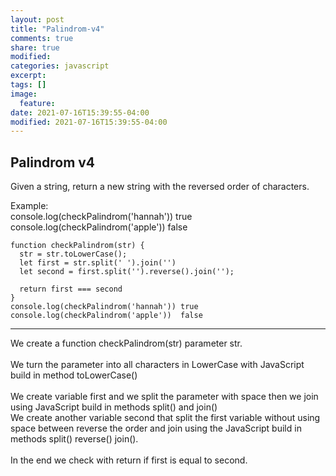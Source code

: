 ```yaml
---
layout: post
title: "Palindrom-v4"
comments: true
share: true
modified:
categories: javascript
excerpt:
tags: []
image:
  feature:
date: 2021-07-16T15:39:55-04:00
modified: 2021-07-16T15:39:55-04:00
---
```


## Palindrom v4


Given a string, return a new string with the reversed order of characters.

Example:<br>
console.log(checkPalindrom('hannah')) true <br>
console.log(checkPalindrom('apple'))  false <br>



~~~
function checkPalindrom(str) {
  str = str.toLowerCase();
  let first = str.split(' ').join('')
  let second = first.split('').reverse().join('');

  return first === second
}
console.log(checkPalindrom('hannah')) true 
console.log(checkPalindrom('apple'))  false 

~~~
___

We create a function checkPalindrom(str) parameter str. <br><br>
We turn the parameter into all characters in LowerCase with JavaScript build in method toLowerCase()<br><br>
We create variable first and we split the parameter with space then we join using JavaScript build in methods split() and join() <br>
We create another variable second that split the first variable without using space between reverse the order and join using the JavaScript build in methods split() reverse() join().<br>
<br>
In the end we check with return if first is equal to second.


